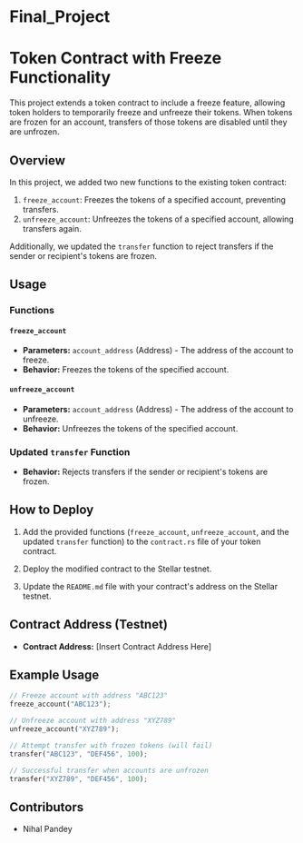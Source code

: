 # Final_Project
 # Token Contract with Freeze Functionality

This project extends a token contract to include a freeze feature, allowing token holders to temporarily freeze and unfreeze their tokens. When tokens are frozen for an account, transfers of those tokens are disabled until they are unfrozen.

## Overview

In this project, we added two new functions to the existing token contract:

1. `freeze_account`: Freezes the tokens of a specified account, preventing transfers.
2. `unfreeze_account`: Unfreezes the tokens of a specified account, allowing transfers again.

Additionally, we updated the `transfer` function to reject transfers if the sender or recipient's tokens are frozen.

## Usage

### Functions

#### `freeze_account`

- **Parameters:** `account_address` (Address) - The address of the account to freeze.
- **Behavior:** Freezes the tokens of the specified account.

#### `unfreeze_account`

- **Parameters:** `account_address` (Address) - The address of the account to unfreeze.
- **Behavior:** Unfreezes the tokens of the specified account.

### Updated `transfer` Function

- **Behavior:** Rejects transfers if the sender or recipient's tokens are frozen.

## How to Deploy

1. Add the provided functions (`freeze_account`, `unfreeze_account`, and the updated `transfer` function) to the `contract.rs` file of your token contract.

2. Deploy the modified contract to the Stellar testnet.

3. Update the `README.md` file with your contract's address on the Stellar testnet.

## Contract Address (Testnet)

- **Contract Address:** [Insert Contract Address Here]

## Example Usage

```rust
// Freeze account with address "ABC123"
freeze_account("ABC123");

// Unfreeze account with address "XYZ789"
unfreeze_account("XYZ789");

// Attempt transfer with frozen tokens (will fail)
transfer("ABC123", "DEF456", 100);

// Successful transfer when accounts are unfrozen
transfer("XYZ789", "DEF456", 100);
```

## Contributors

- Nihal Pandey


